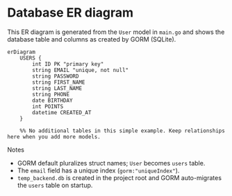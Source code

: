 # Database ER diagram

This ER diagram is generated from the `User` model in `main.go` and shows the database table and columns as created by GORM (SQLite).

```mermaid
erDiagram
    USERS {
        int ID PK "primary key"
        string EMAIL "unique, not null"
        string PASSWORD
        string FIRST_NAME
        string LAST_NAME
        string PHONE
        date BIRTHDAY
        int POINTS
        datetime CREATED_AT
    }

    %% No additional tables in this simple example. Keep relationships here when you add more models.
```

Notes

- GORM default pluralizes struct names; `User` becomes `users` table.
- The `email` field has a unique index (`gorm:"uniqueIndex"`).
- `temp_backend.db` is created in the project root and GORM auto-migrates the `users` table on startup.
